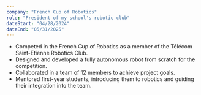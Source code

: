 ```yaml
---
company: "French Cup of Robotics"
role: "President of my school's robotic club"
dateStart: "04/28/2024"
dateEnd: "05/31/2025"
---
```


- Competed in the French Cup of Robotics as a member of the Télécom Saint-Etienne Robotics Club.
- Designed and developed a fully autonomous robot from scratch for the competition.
- Collaborated in a team of 12 members to achieve project goals.
- Mentored first-year students, introducing them to robotics and guiding their integration into the team.
